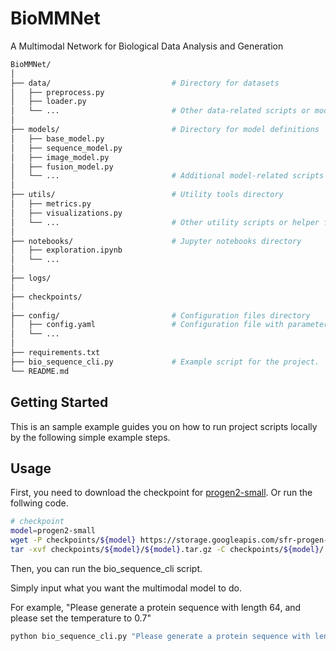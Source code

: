 # BioMMNet
A Multimodal Network for Biological Data Analysis and Generation
```sh
BioMMNet/
│
├── data/                           # Directory for datasets
│   ├── preprocess.py               
│   ├── loader.py                   
│   └── ...                         # Other data-related scripts or modules
│
├── models/                         # Directory for model definitions
│   ├── base_model.py               
│   ├── sequence_model.py           
│   ├── image_model.py              
│   ├── fusion_model.py             
│   └── ...                         # Additional model-related scripts or modules
│
├── utils/                          # Utility tools directory
│   ├── metrics.py                  
│   ├── visualizations.py           
│   └── ...                         # Other utility scripts or helper functions
│
├── notebooks/                      # Jupyter notebooks directory
│   ├── exploration.ipynb           
│   └── ...                         
│
├── logs/                           
│                                   
├── checkpoints/                    
│                                   
├── config/                         # Configuration files directory
│   ├── config.yaml                 # Configuration file with parameters and settings
│   └── ...                         
│
├── requirements.txt                
├── bio_sequence_cli.py             # Example script for the project.
└── README.md                       
```
<!-- GETTING STARTED -->
## Getting Started

This is an sample example guides you on how to run project scripts locally by the following simple example steps.

<!-- USAGE EXAMPLES -->
## Usage
First, you need to download the checkpoint for [progen2-small](https://github.com/salesforce/progen/tree/main/progen2).
Or run the follwing code.
  ```sh 
  # checkpoint
  model=progen2-small
  wget -P checkpoints/${model} https://storage.googleapis.com/sfr-progen-research/checkpoints/${model}.tar.gz
  tar -xvf checkpoints/${model}/${model}.tar.gz -C checkpoints/${model}/
  ```


Then, you can run the bio_sequence_cli script. 

Simply input what you want the multimodal model to do. 

For example, "Please generate a protein sequence with length 64, and please set the temperature to 0.7"
  ```sh 
  python bio_sequence_cli.py "Please generate a protein sequence with length 64, and please set the temperature to 0.7" 
  ```
